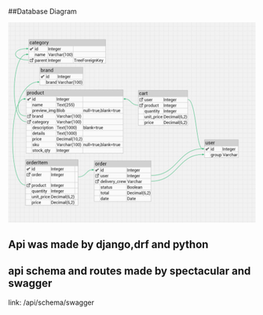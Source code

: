 ##Database Diagram

![Alt text](database%20diagram.jpg)

## Api was made by django,drf and python
## api schema and routes made by spectacular and swagger
link: /api/schema/swagger